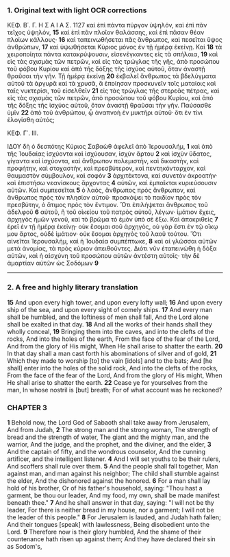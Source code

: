 ### 1. Original text with light OCR corrections

ΚΕΦ. Β΄. Γ. Η Σ Α Ι Α Σ. 1127
καὶ ἐπὶ πάντα πύργον ὑψηλόν, καὶ ἐπὶ πᾶν τεῖχος ὑψηλόν, **15**
καὶ ἐπὶ πᾶν πλοῖον θαλάσσης, καὶ ἐπὶ πᾶσαν θέαν πλοίων κάλλους· **16**
καὶ ταπεινωθήσεται πᾶς ἄνθρωπος, καὶ πεσεῖται ὕψος ἀνθρώπων, **17**
καὶ ὑψωθήσεται Κύριος μόνος ἐν τῇ ἡμέρᾳ ἐκείνῃ. Καὶ **18**
τὰ χειροποίητα πάντα κατακρύψουσιν, εἰσενέγκαντες εἰς τὰ σπήλαια, **19**
καὶ εἰς τὰς σχισμὰς τῶν πετρῶν, καὶ εἰς τὰς τρώγλας
τῆς γῆς, ἀπὸ προσώπου τοῦ φόβου Κυρίου καὶ ἀπὸ τῆς δόξης τῆς
ἰσχύος αὐτοῦ, ὅταν ἀναστῇ θραῦσαι τὴν γῆν. Τῇ ἡμέρᾳ ἐκείνῃ **20**
ἐκβαλεῖ ἄνθρωπος τὰ βδελύγματα αὐτοῦ τὰ ἀργυρᾶ καὶ τὰ χρυσᾶ,
ἃ ἐποίησαν προσκυνεῖν τοῖς ματαίοις καὶ ταῖς νυκτερίσι, τοῦ εἰσελθεῖν **21**
εἰς τὰς τρώγλας τῆς στερεᾶς πέτρας, καὶ εἰς τὰς σχισμὰς
τῶν πετρῶν, ἀπὸ προσώπου τοῦ φόβου Κυρίου, καὶ ἀπὸ τῆς δόξης
τῆς ἰσχύος αὐτοῦ, ὅταν ἀναστῇ θραῦσαι τὴν γῆν. Παύσασθε ὑμῖν **22**
ἀπὸ τοῦ ἀνθρώπου, ᾧ ἀναπνοὴ ἐν μυκτῆρι αὐτοῦ· ὅτι ἐν τίνι ἐλογίσθη αὐτός;

ΚΕΦ. Γ΄. ΙΙΙ.

ΙΔΟΥ δὴ ὁ δεσπότης Κύριος Σαβαὼθ ἀφελεῖ ἀπὸ Ἱερουσαλήμ, **1**
καὶ ἀπὸ τῆς Ἰουδαίας ἰσχύοντα καὶ ἰσχύουσαν, ἰσχὺν ἄρτου **2**
καὶ ἰσχὺν ὕδατος, γίγαντα καὶ ἰσχύοντα, καὶ ἄνθρωπον πολεμιστὴν,
καὶ δικαστὴν, καὶ προφήτην, καὶ στοχαστὴν, καὶ πρεσβύτερον,
καὶ πεντηκόνταρχον, καὶ θαυμαστὸν σύμβουλον, καὶ σοφὸν **3**
ἀρχιτέκτονα, καὶ συνετὸν ἀκροατήν· καὶ ἐπιστήσω νεανίσκους ἄρχοντας **4**
αὐτῶν, καὶ ἐμπαῖκται κυριεύσουσιν αὐτῶν. Καὶ συμπεσεῖται **5**
ὁ λαὸς, ἄνθρωπος πρὸς ἄνθρωπον, καὶ ἄνθρωπος πρὸς τὸν
πλησίον αὐτοῦ· προσκόψει τὸ παιδίον πρὸς τὸν πρεσβύτην, ὁ ἄτιμος
πρὸς τὸν ἔντιμον. Ὅτι ἐπιλήψεται ἄνθρωπος τοῦ ἀδελφοῦ **6**
αὐτοῦ, ἢ τοῦ οἰκείου τοῦ πατρὸς αὐτοῦ, λέγων· ἱμάτιον ἔχεις, ἀρχηγὸς
ἡμῶν γενοῦ, καὶ τὸ βρῶμα τὸ ἐμὸν ὑπὸ σὲ ἔξω. Καὶ ἀποκριθεὶς **7**
ἐρεῖ ἐν τῇ ἡμέρᾳ ἐκείνῃ· οὐκ ἔσομαι σοῦ ἀρχηγὸς, οὐ γὰρ
ἔστι ἐν τῷ οἴκῳ μου ἄρτος, οὐδὲ ἱμάτιον· οὐκ ἔσομαι ἀρχηγὸς τοῦ
λαοῦ τούτου. Ὅτι αἰνεῖται Ἱερουσαλὴμ, καὶ ἡ Ἰουδαία συμπέπτωκε, **8**
καὶ αἱ γλῶσσαι αὐτῶν μετὰ ἀνομίας, τὰ πρὸς κύριον ἀπειθοῦντες.
Διότι νῦν ἐταπεινώθη ἡ δόξα αὐτῶν, καὶ ἡ αἰσχύνη τοῦ
προσώπου αὐτῶν ἀντέστη αὐτοῖς· τὴν δὲ ἁμαρτίαν αὐτῶν ὡς Σοδόμων **9**

---

### 2. A free and highly literary translation

**15** And upon every high tower, and upon every lofty wall;
**16** And upon every ship of the sea, and upon every sight of comely ships.
**17** And every man shall be humbled, and the loftiness of men shall fall,
And the Lord alone shall be exalted in that day.
**18** And all the works of their hands shall they wholly conceal,
**19** Bringing them into the caves, and into the clefts of the rocks,
And into the holes of the earth,
From the face of the fear of the Lord,
And from the glory of His might,
When He shall arise to shatter the earth.
**20** In that day shall a man cast forth his abominations of silver and of gold,
**21** Which they made to worship [to] the vain [idols] and to the bats;
And [he shall] enter into the holes of the solid rock,
And into the clefts of the rocks,
From the face of the fear of the Lord,
And from the glory of His might,
When He shall arise to shatter the earth.
**22** Cease ye for yourselves from the man,
In whose nostril is [but] breath;
For of what account was he reckoned?

### CHAPTER 3

**1** Behold now, the Lord God of Sabaoth shall take away from Jerusalem,
And from Judah,
**2** The strong man and the strong woman,
The strength of bread and the strength of water,
The giant and the mighty man, and the warrior,
And the judge, and the prophet, and the diviner, and the elder,
**3** And the captain of fifty, and the wondrous counselor,
And the cunning artificer, and the intelligent listener.
**4** And I will set youths to be their rulers,
And scoffers shall rule over them.
**5** And the people shall fall together,
Man against man, and man against his neighbor;
The child shall stumble against the elder,
And the dishonored against the honored.
**6** For a man shall lay hold of his brother,
Or of his father's household, saying:
"Thou hast a garment, be thou our leader,
And my food, my own, shall be made manifest beneath thee."
**7** And he shall answer in that day, saying:
"I will not be thy leader,
For there is neither bread in my house, nor a garment;
I will not be the leader of this people."
**8** For Jerusalem is lauded, and Judah hath fallen;
And their tongues [speak] with lawlessness,
Being disobedient unto the Lord.
**9** Therefore now is their glory humbled,
And the shame of their countenance hath risen up against them;
And they have declared their sin as Sodom's,